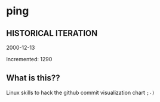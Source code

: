 # ping

## HISTORICAL ITERATION
2000-12-13

Incremented: 1290

## What is this?? 
Linux skills to hack the github commit visualization chart `;-)`
